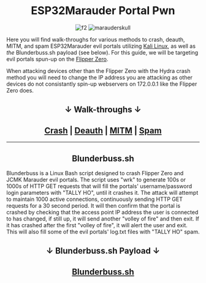 <div align="center">

# ESP32Marauder Portal Pwn
![f2](https://github.com/user-attachments/assets/3baa6c7a-23cf-48de-9840-2f03bfe45d07)
![marauderskull](https://github.com/user-attachments/assets/55eeedb7-a1b0-43ce-ae0f-b657973ea16a)

</div>

Here you will find walk-throughs for various methods to crash, deauth, MITM, and spam ESP32Marauder evil portals utilizing [Kali Linux](https://www.kali.org/), as well as *the* Blunderbuss.sh payload (see below). For this guide, we will be targeting evil portals spun-up on the [Flipper Zero](https://flipperzero.one/).

When attacking devices other than the Flipper Zero with the Hydra crash method you will need to change the IP address you are attacking as other devices do not consistantly spin-up webservers on 172.0.0.1 like the Flipper Zero does.

<div align="center">
  
## ↓ Walk-throughs ↓
## [Crash](https://github.com/OSINTI4L/ESP32Marauder-Portal-Pwn/blob/main/Walk-Throughs/Crash.md) | [Deauth](https://github.com/OSINTI4L/ESP32Marauder-Portal-Pwn/blob/main/Walk-Throughs/Deauth.md) | [MITM](https://github.com/OSINTI4L/ESP32Marauder-Portal-Pwn/blob/main/Walk-Throughs/MITM.md) | [Spam](https://github.com/OSINTI4L/ESP32Marauder-Portal-Pwn/blob/main/Walk-Throughs/Spam.md)

-----

## Blunderbuss.sh
</div>

Blunderbuss is a Linux Bash script designed to crash Flipper Zero and JCMK Marauder evil portals. The script uses "wrk" to generate 100s or 1000s of HTTP GET requests that will fill the portals' username/password login parameters with "TALLY HO", until it crashes it. The attack will attempt to maintain 1000 active connections, continuously sending HTTP GET requests for a 30 second period. It will then confirm that the portal is crashed by checking that the access point IP address the user is connected to has changed, if still up, it will send another "volley of fire" and then exit. If it has crashed after the first "volley of fire", it will alert the user and exit. This will also fill some of the evil portals' log.txt files with "TALLY HO" spam.

<div align="center">
  
## ↓ Blunderbuss.sh Payload ↓
## [Blunderbuss.sh](https://github.com/OSINTI4L/ESP32Marauder-Portal-Pwn/blob/main/Blunderbuss_Payload/Blunderbuss.sh)

</div>
